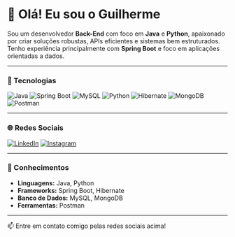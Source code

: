 # 👋 Olá! Eu sou o Guilherme

Sou um desenvolvedor **Back-End** com foco em **Java** e **Python**, apaixonado por criar soluções robustas, APIs eficientes e sistemas bem estruturados.  
Tenho experiência principalmente com **Spring Boot** e foco em aplicações orientadas a dados.

---

### 🚀 Tecnologias

![Java](https://img.shields.io/badge/Java-%23007396?style=for-the-badge&logo=java&logoColor=white)
![Spring Boot](https://img.shields.io/badge/Spring%20Boot-%236DB33F?style=for-the-badge&logo=springboot&logoColor=white)
![MySQL](https://img.shields.io/badge/MySQL-%234479A1?style=for-the-badge&logo=mysql&logoColor=white)
![Python](https://img.shields.io/badge/Python-%233776AB?style=for-the-badge&logo=python&logoColor=white)
![Hibernate](https://img.shields.io/badge/Hibernate-%23486863?style=for-the-badge&logo=hibernate&logoColor=white)
![MongoDB](https://img.shields.io/badge/MongoDB-%2347A248?style=for-the-badge&logo=mongodb&logoColor=white)
![Postman](https://img.shields.io/badge/Postman-%23FF6C37?style=for-the-badge&logo=postman&logoColor=white)

---

### 🌐 Redes Sociais

[![LinkedIn](https://img.shields.io/badge/LinkedIn-%230A66C2?style=for-the-badge&logo=linkedin&logoColor=white)](https://linkedin.com/in/guilhermefloes/)
[![Instagram](https://img.shields.io/badge/Instagram-%23E4405F?style=for-the-badge&logo=instagram&logoColor=white)](https://instagram.com/floess)

---

### 🧠 Conhecimentos

- **Linguagens:** Java, Python  
- **Frameworks:** Spring Boot, Hibernate  
- **Banco de Dados:** MySQL, MongoDB  
- **Ferramentas:** Postman
---

📫 Entre em contato comigo pelas redes sociais acima!
